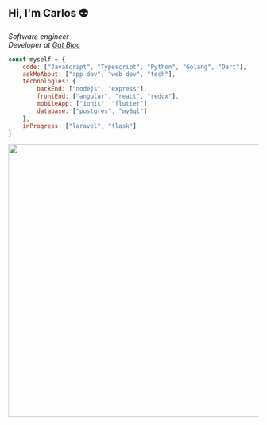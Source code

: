 ## Hi, I'm Carlos :alien:

<p>
 <em>
   Software engineer<br>
   Developer at <a href="https://gat-blac.com/">Gat Blac</a><br>
  </em>
</p>

```javascript
const myself = {
    code: ["Javascript", "Typescript", "Python", "Golang", "Dart"],
    askMeAbout: ["app dev", "web dev", "tech"],
    technologies: {
        backEnd: ["nodejs", "express"],
        frontEnd: ["angular", "react", "redux"],
        mobileApp: ["ionic", "flutter"],
        database: ["postgres", "mySql"]
    },
    inProgress: ["laravel", "flask"]
}
```
<p align="center">
 <img src="https://user-images.githubusercontent.com/49846104/89431470-fbf67080-d70d-11ea-9c3a-e5bf59448de7.png" width="550">
</p>

<!--
**carlosBrown97/carlosBrown97** is a ✨ _special_ ✨ repository because its `README.md` (this file) appears on your GitHub profile.

Here are some ideas to get you started:

- 🔭 I’m currently working on ...
- 🌱 I’m currently learning ...
- 👯 I’m looking to collaborate on ...
- 🤔 I’m looking for help with ...
- 💬 Ask me about ...
- 📫 How to reach me: ...
- 😄 Pronouns: ...
- ⚡ Fun fact: ...
-->
